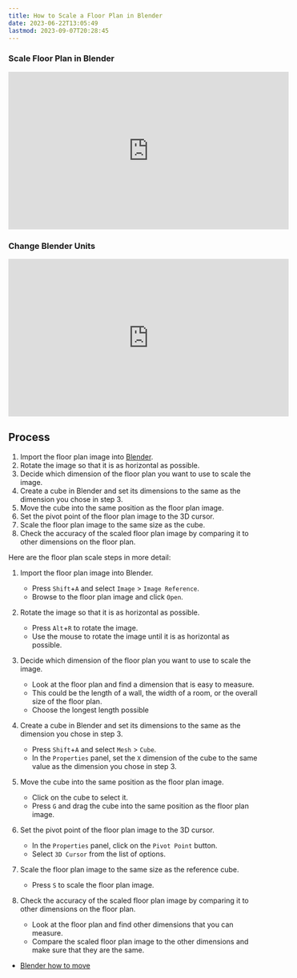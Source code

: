 ```yaml
---
title: How to Scale a Floor Plan in Blender
date: 2023-06-22T13:05:49
lastmod: 2023-09-07T20:28:45
---
```


<div class="video-grid">

<div class="video-card">

### Scale Floor Plan in Blender

<div class="iframe-16-9-container">
<iframe class="youTubeIframe" width="560" height="315" src="https://www.youtube.com/embed/8iMWUsqeopQ?rel=0" title="YouTube video player" frameborder="0" allow="accelerometer; autoplay; clipboard-write; encrypted-media; gyroscope; picture-in-picture; web-share" allowfullscreen></iframe>
</div>
</div>

<div class="video-card">

### Change Blender Units

<div class="iframe-16-9-container">
<iframe class="youTubeIframe" width="560" height="315" src="https://www.youtube.com/embed/7S1p17VvFiA?rel=0" title="YouTube video player" frameborder="0" allow="accelerometer; autoplay; clipboard-write; encrypted-media; gyroscope; picture-in-picture; web-share" allowfullscreen></iframe>
</div>
</div>

</div>

## Process

1. Import the floor plan image into [Blender](blender.md).
2. Rotate the image so that it is as horizontal as possible.
3. Decide which dimension of the floor plan you want to use to scale the image.
4. Create a cube in Blender and set its dimensions to the same as the dimension you chose in step 3.
5. Move the cube into the same position as the floor plan image.
6. Set the pivot point of the floor plan image to the 3D cursor.
7. Scale the floor plan image to the same size as the cube.
8. Check the accuracy of the scaled floor plan image by comparing it to other dimensions on the floor plan.

Here are the floor plan scale steps in more detail:

1. Import the floor plan image into Blender.

   - Press `Shift`+`A` and select `Image` > `Image Reference`.
   - Browse to the floor plan image and click `Open`.

2. Rotate the image so that it is as horizontal as possible.

   - Press `Alt`+`R` to rotate the image.
   - Use the mouse to rotate the image until it is as horizontal as possible.

3. Decide which dimension of the floor plan you want to use to scale the image.

   - Look at the floor plan and find a dimension that is easy to measure.
   - This could be the length of a wall, the width of a room, or the overall size of the floor plan.
   - Choose the longest length possible

4. Create a cube in Blender and set its dimensions to the same as the dimension you chose in step 3.

   - Press `Shift`+`A` and select `Mesh` > `Cube`.
   - In the `Properties` panel, set the `X` dimension of the cube to the same value as the dimension you chose in step 3.

5. Move the cube into the same position as the floor plan image.

   - Click on the cube to select it.
   - Press `G` and drag the cube into the same position as the floor plan image.

6. Set the pivot point of the floor plan image to the 3D cursor.

   - In the `Properties` panel, click on the `Pivot Point` button.
   - Select `3D Cursor` from the list of options.

7. Scale the floor plan image to the same size as the reference cube.

   - Press `S` to scale the floor plan image.

8. Check the accuracy of the scaled floor plan image by comparing it to other dimensions on the floor plan.
   - Look at the floor plan and find other dimensions that you can measure.
   - Compare the scaled floor plan image to the other dimensions and make sure that they are the same.

- [Blender how to move](blender-how-to-move.md)
